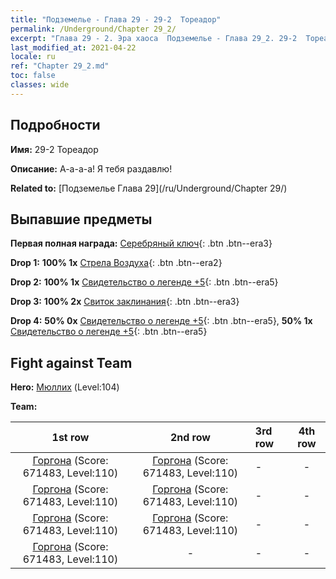 ```yaml
---
title: "Подземелье - Глава 29 - 29-2  Тореадор"
permalink: /Underground/Chapter 29_2/
excerpt: "Глава 29 - 2. Эра хаоса  Подземелье - Глава 29_2. 29-2  Тореадор"
last_modified_at: 2021-04-22
locale: ru
ref: "Chapter 29_2.md"
toc: false
classes: wide
---
```


## Подробности

 **Имя:** 29-2  Тореадор

 **Описание:**       А-а-а-а! Я тебя раздавлю!

 **Related to:** [Подземелье Глава 29](/ru/Underground/Chapter 29/)

## Выпавшие предметы

 **Первая полная награда:** [Серебряный ключ](/ItemsRU/con_693/){: .btn .btn--era3}

 **Drop 1:** **100% 1x** [Стрела Воздуха](/ItemsRU/her_449/){: .btn .btn--era2}

 **Drop 2:** **100% 1x** [Свидетельство о легенде +5](/ItemsRU/mat_102/){: .btn .btn--era5}

 **Drop 3:** **100% 2x** [Свиток заклинания](/ItemsRU/con_694/){: .btn .btn--era3}

 **Drop 4:** **50% 0x** [Свидетельство о легенде +5](/ItemsRU/mat_102/){: .btn .btn--era5}, **50% 1x** [Свидетельство о легенде +5](/ItemsRU/mat_102/){: .btn .btn--era5}


## Fight against Team
 **Hero:** [Мюллих](/ru/heroes/Mullich/) (Level:104)

 **Team:**


  | 1st row | 2nd row | 3rd row | 4th row |
  |:----:|:----:|:----|:----:|
  | [Горгона](/ru/units/Gorgon/) (Score: 671483, Level:110)  | [Горгона](/ru/units/Gorgon/) (Score: 671483, Level:110)  | - | - |
  | [Горгона](/ru/units/Gorgon/) (Score: 671483, Level:110)  | [Горгона](/ru/units/Gorgon/) (Score: 671483, Level:110)  | - | - |
  | [Горгона](/ru/units/Gorgon/) (Score: 671483, Level:110)  | [Горгона](/ru/units/Gorgon/) (Score: 671483, Level:110)  | - | - |
  | [Горгона](/ru/units/Gorgon/) (Score: 671483, Level:110)  | - | - | - |


